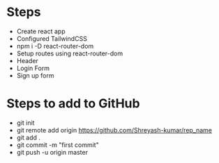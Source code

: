 # Steps
 - Create react app
 - Configured TailwindCSS
 - npm i -D react-router-dom
 - Setup routes using react-router-dom
 - Header
 - Login Form
 - Sign up form
 





# Steps to add to GitHub
 - git init
 - git remote add origin https://github.com/Shreyash-kumar/rep_name
 - git add .
 - git commit -m "first commit"
 - git push -u origin master